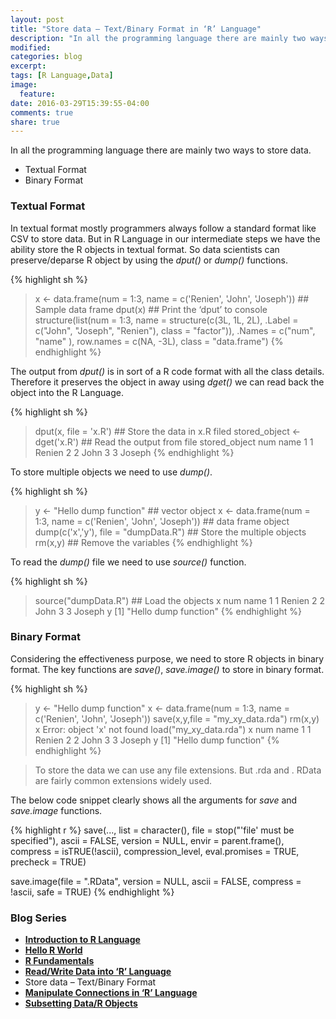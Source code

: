 ```yaml
---
layout: post
title: "Store data – Text/Binary Format in ‘R’ Language"
description: "In all the programming language there are mainly two ways to store data."
modified:
categories: blog
excerpt:
tags: [R Language,Data]
image:
  feature:
date: 2016-03-29T15:39:55-04:00
comments: true
share: true
---
```


In all the programming language there are mainly two ways to store data.

* Textual Format 
* Binary Format 

### Textual Format 

In textual format mostly programmers always follow a standard format like CSV to store data. But in R Language in our intermediate steps we have the ability store the R objects in textual format. So data scientists can preserve/deparse R object by using the _dput()_ or _dump()_ functions. 


{% highlight sh %}
> x <- data.frame(num = 1:3, name = c('Renien', 'John', 'Joseph')) ## Sample data frame
> dput(x) ## Print the ‘dput’ to console
structure(list(num = 1:3, name = structure(c(3L, 1L, 2L), .Label = c("John", 
"Joseph", "Renien"), class = "factor")), .Names = c("num", "name"
), row.names = c(NA, -3L), class = "data.frame")
{% endhighlight %}

The output from _dput()_ is in sort of a R code format with all the class details. Therefore it preserves the object in away using _dget()_ we can read back the object into the R Language.

{% highlight sh %}
> dput(x, file = 'x.R') ## Store the data in x.R filed
> stored_object <- dget('x.R') ## Read the output from file
> stored_object
  num   name
1   1 Renien
2   2   John
3   3 Joseph
{% endhighlight %}

To store multiple objects we need to use _dump()_.

{% highlight sh %}
> y <- "Hello dump function" ## vector object
> x <- data.frame(num = 1:3, name = c('Renien', 'John', 'Joseph')) ## data frame object
> dump(c('x','y'), file = "dumpData.R") ## Store the multiple objects
> rm(x,y) ## Remove the variables 
{% endhighlight %}

To read the _dump()_ file we need to use _source()_ function.

{% highlight sh %}
> source("dumpData.R") ## Load the objects 
> x
  num   name
1   1 Renien
2   2   John
3   3 Joseph
> y
[1] "Hello dump function"
{% endhighlight %}

### Binary Format 

Considering the effectiveness purpose, we need to store R objects in binary format. The key functions are _save()_, _save.image()_ to store in binary format.

{% highlight sh %}
> y <- "Hello dump function"
> x <- data.frame(num = 1:3, name = c('Renien', 'John', 'Joseph'))
> save(x,y,file = "my_xy_data.rda")
> rm(x,y)
> x
Error: object 'x' not found
> load("my_xy_data.rda")
> x
  num   name
1   1 Renien
2   2   John
3   3 Joseph
> y
[1] "Hello dump function"
{% endhighlight %}

> To store the data we can use any file extensions. But .rda and . RData are fairly common extensions widely used.

The below code snippet clearly shows all the arguments for _save_ and _save.image_ functions.

{% highlight r %}
save(..., list = character(),
     file = stop("'file' must be specified"),
     ascii = FALSE, version = NULL, envir = parent.frame(),
     compress = isTRUE(!ascii), compression_level,
     eval.promises = TRUE, precheck = TRUE)

save.image(file = ".RData", version = NULL, ascii = FALSE,
           compress = !ascii, safe = TRUE)
{% endhighlight %}

### Blog Series
* [**Introduction to R Language**](/articles/introduction-to-r-language/)
* [**Hello R World**](/blog/hello-r-world/)
* [**R Fundamentals**](/blog/r-fundamentals/)
* [**Read/Write Data into ‘R’ Language**](/blog/read-write-data/)
* Store data – Text/Binary Format
* [**Manipulate Connections in ‘R’ Language**](/blog/connections/)
* [**Subsetting Data/R Objects**](/blog/subsetting/)